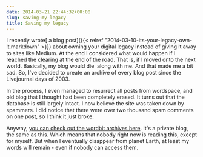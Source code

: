 ```yaml
---
date: 2014-03-21 22:44:32+00:00
slug: saving-my-legacy
title: Saving my legacy
---
```


I recently wrote[ a blog post]({{< relref "2014-03-10-its-your-legacy-own-it.markdown" >}}) about owning your digital legacy instead of giving it away to sites like Medium. At the end I considered what would happen if I reached the clearing at the end of the road. That is, if I moved onto the next world. Basically, my blog would die  along with me. And that made me a bit sad. So, I've decided to create an archive of every blog post since the Livejournal days of 2003.

In the process, I even managed to resurrect all posts from wordspace, and old blog that I thought had been completely erased. It turns out that the database is still largely intact. I now believe the site was taken down by spammers. I did notice that there were over two thousand spam comments on one post, so I think it just broke.

Anyway, [you can check out the wordbit archives here](http://wordbitarchives.wordpress.com/). It's a private blog, the same as this. Which means that nobody right now is reading this, except for myself. But when I eventually disappear from planet Earth, at least my words will remain - even if nobody can access them.
